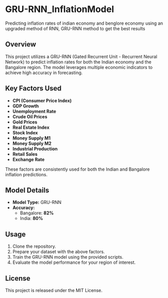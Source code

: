 # GRU-RNN_InflationModel
Predicting inflation rates of indian economy and benglore economy using an upgraded method of RNN, GRU-RNN method to get the best results 

## Overview

This project utilizes a GRU-RNN (Gated Recurrent Unit - Recurrent Neural Network) to predict inflation rates for both the Indian economy and the Bangalore region. The model leverages multiple economic indicators to achieve high accuracy in forecasting.

## Key Factors Used

- **CPI (Consumer Price Index)**
- **GDP Growth**
- **Unemployment Rate**
- **Crude Oil Prices**
- **Gold Prices**
- **Real Estate Index**
- **Stock Index**
- **Money Supply M1**
- **Money Supply M2**
- **Industrial Production**
- **Retail Sales**
- **Exchange Rate**

These factors are consistently used for both the Indian and Bangalore inflation predictions.

## Model Details

- **Model Type:** GRU-RNN
- **Accuracy:**
    - Bangalore: **82%**
    - India: **80%**

## Usage

1. Clone the repository.
2. Prepare your dataset with the above factors.
3. Train the GRU-RNN model using the provided scripts.
4. Evaluate the model performance for your region of interest.

## License

This project is released under the MIT License.